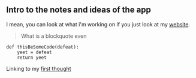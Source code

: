 ## Intro to the notes and ideas of the app

I mean, you can look at what i'm working on if you just look at my [website](https://spoderman.dev).

> What is a blockquote even

```
def thisBeSomeCode(defeat):
    yeet = defeat
    return yeet
```

Linking to my [first thought](thinking/first.md)